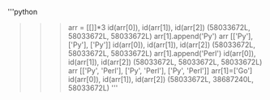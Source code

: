 '''python
>>> arr = [[]]*3
>>> id(arr[0]), id(arr[1]), id(arr[2])
(58033672L, 58033672L, 58033672L)
>>> arr[1].append('Py')
>>> arr
[['Py'], ['Py'], ['Py']]
>>> id(arr[0]), id(arr[1]), id(arr[2])
(58033672L, 58033672L, 58033672L)
>>> arr[1].append('Perl')
>>> id(arr[0]), id(arr[1]), id(arr[2])
(58033672L, 58033672L, 58033672L)
>>> arr
[['Py', 'Perl'], ['Py', 'Perl'], ['Py', 'Perl']]
>>> arr[1]=['Go']
>>> id(arr[0]), id(arr[1]), id(arr[2])
(58033672L, 38687240L, 58033672L)
'''

